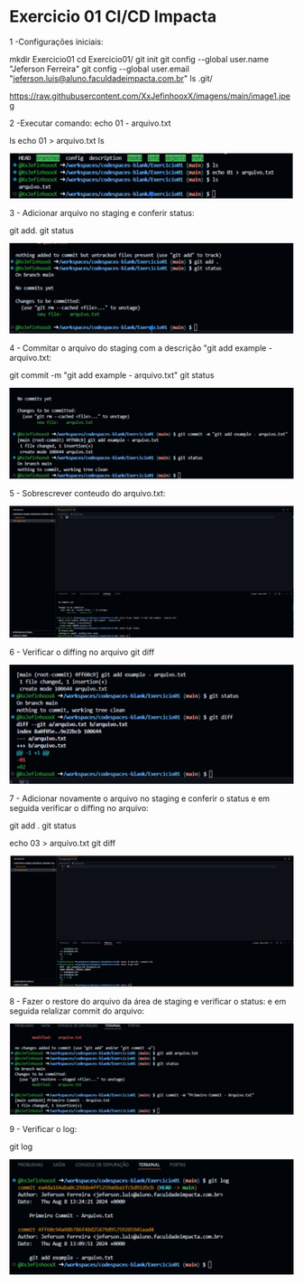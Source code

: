 
# Exercicio 01 CI/CD Impacta

1 -Configurações iniciais: 

mkdir Exercicio01
cd Exercicio01/
git init
git config --global user.name "Jeferson Ferreira"
git config --global user.email "jeferson.luis@aluno.faculdadeimpacta.com.br"
ls .git/

https://raw.githubusercontent.com/XxJefinhooxX/imagens/main/image1.jpeg


2 -Executar comando: echo 01 - arquivo.txt

ls 
echo 01 > arquivo.txt
ls 

![Alt text](https://raw.githubusercontent.com/XxJefinhooxX/imagens/42ec701a865ec3af0da3ceb7b9bfd48301226089/image2.jpeg)


3 - Adicionar arquivo no staging e conferir status:

git add.
git status

![Alt text](https://raw.githubusercontent.com/XxJefinhooxX/imagens/main/image3.jpeg)

4 - Commitar o arquivo do staging com a descrição "git add example - arquivo.txt: 

git commit -m "git add example - arquivo.txt"
git status

![Alt text](https://raw.githubusercontent.com/XxJefinhooxX/imagens/main/image4.jpeg)

5 -  Sobrescrever conteudo do arquivo.txt:

![Alt text](https://raw.githubusercontent.com/XxJefinhooxX/imagens/main/image5.jpeg)

6 - Verificar o diffing no arquivo 
git diff 

![Alt text](https://raw.githubusercontent.com/XxJefinhooxX/imagens/main/image6.jpeg)

7 - Adicionar novamente o arquivo no staging e conferir o status e em seguida verificar o diffing no arquivo:

git add . 
git status 

echo 03 > arquivo.txt
git diff

![Alt text](https://raw.githubusercontent.com/XxJefinhooxX/imagens/main/image7.jpeg)

 8 - Fazer o restore do arquivo da área de staging e verificar o status: e em seguida relalizar commit do arquivo: 

![Alt text](https://raw.githubusercontent.com/XxJefinhooxX/imagens/main/image8.jpeg)

9 - Verificar o log: 

git log 

![Alt text](https://raw.githubusercontent.com/XxJefinhooxX/imagens/main/image9.jpeg)






